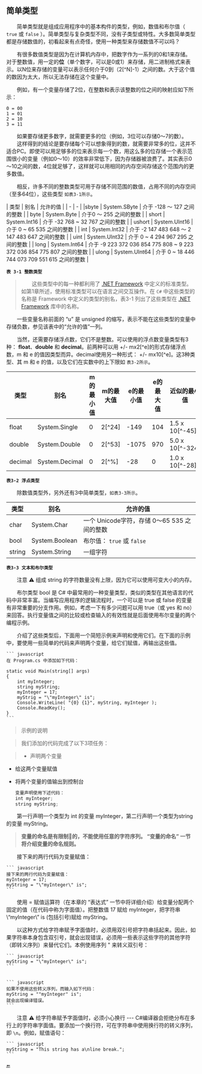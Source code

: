 ## 简单类型

&emsp;&emsp;简单类型就是组成应用程序中的基本构件的类型，例如，数值和布尔值（ `true` 或 `false` ）。简单类型与复杂类型不同，没有子类型或特性。大多数简单类型都是存储数值的，初看起来有点奇怪，使用一种类型来存储数值不可以吗？

&emsp;&emsp;有很多数值类型是因为在计算机内存中，把数字作为一系列的0和1来存储。对于整数值，用一定的**位**（单个数字，可以是0或1）来存储，用二进制格式来表示。以N位来存储的变量可以表示任何介于0到（2[^N]-1）之间的数。大于这个值的数因为太大，所以无法存储在这个变量中。

&emsp;&emsp;例如，有一个变量存储了2位，在整数和表示该整数的位之间的映射应如下所示：

    0 = 00
    1 = 01
    2 = 10
    3 = 11

&emsp;&emsp;如果要存储更多数字，就需要更多的位（例如，3位可以存储0～7的数）。
&emsp;&emsp;这样得到的结论是要存储每个可以想象得到的数，就需要非常多的位，这并不适合PC。即使可以用足够多的位来表示每一个数，用这么多的位存储一个表示范围很小的变量（例如0～10）的效率非常低下，因为存储器被浪费了。其实表示0～10之间的数，4位就足够了，这样就可以用相同的内存空间存储这个范围内的更多数值。

&emsp;&emsp;相反，许多不同的整数类型可用于存储不同范围的数值，占用不同的内存空间（至多64位），这些类型 `如表3-1所示`。



| 类型 | 别名 | 允许的值 |
| - | - |
|sbyte | System.SByte | 介于 -128 ～ 127 之间的整数 |
| byte | System.Byte | 介于0 ～ 255 之间的整数  |
| short | System.Int16 | 介于 -32 768 ~ 32 767 之间的整数 |
| ushort | System.UInt16 | 介于 0 ~ 65 535 之间的整数 |
| int | System.Int32 | 介于 -2 147 483 648 ～ 2 147 483 647 之间的整数 |
| uint | System.UInt32 | 介于 0 ~ 4 294 967 295 之间的整数 |
| long | System.Int64 | 介于 -9 223 372 036 854 775 808 ~ 9 223 372 036 854 775 807 之间的整数 |
| ulong | System.UInt64 | 介于 0 ~ 18 446 744 073 709 551 615 之间的整数 |

**`表 3-1 整数类型`**


>&emsp;&emsp;这些类型中的每一种都利用了 [.NET Framework]() 中定义的标准类型。如第1章所述，使用标准类型可以在语言之间交互操作。在 `C#` 中这些类型的名称是 Framework 中定义的类型的别名，表3-1 列出了这些类型在 [.NET Framework]() 库中的名称。


&emsp;&emsp;一些变量名称前面的 “u” 是 unsigned 的缩写，表示不能在这些类型的变量中存储负数，参见该表中的“允许的值”一列。

&emsp;&emsp;当然，还需要存储浮点数，它们不是整数。可以使用的浮点数变量类型有3种： **float**、**double** 和 **decimal**。前两种可以用 +/- mx2[^e]的形式存储浮点数，m 和 e 的值因类型而异。decimal使用另一种形式： +/- mx10[^e]。这3种类型、其 m 和 e 的值，以及它们在实数中的上下限如 `表3-2所示`。 



| 类型 | 别名 | m的最小值 | m的最大值 | e的最小值 | e的最大值 | 近似的最小值 | 近似的最大值 |
|-|-|-|-|-|-|-|-|
| float | System.Single | 0 | 2[^24] | -149 | 104 | 1.5 x 10[^-45] | 3.4 x 10[^34] |
| double | System.Double | 0 | 2[^53] | -1075 | 970 | 5.0 x 10[^-324] |  1.7 x 10[^308] |
| decimal | System.Decimal | 0 | 2[^%] | -28 | 0 | 1.0 x 10[^-28] | 7.9 x 10[^28] |


**`表3-2 浮点类型`**


&emsp;&emsp;除数值类型外，另外还有3中简单类型，`如表3-3所示`。

| 类型 | 别名 | 允许的值 |
|-|-|-|
| char | System.Char | 一个 Unicode字符，存储 0～65 535 之间的整数 |
| bool | System.Boolean | 布尔值： `true` 或 `false` |
| string | System.String | 一组字符 |

**`表3-3 文本和布尔类型`**

&emsp;&emsp;注意 ⚠️ 组成 string 的字符数量没有上限，因为它可以使用可变大小的内存。

&emsp;&emsp;布尔类型 bool 是 C# 中最常用的一种变量类型，类似的类型在其他语言的代码中非常丰富。当编写应用程序的逻辑流程时，一个可以是 true 或 false 的变量有非常重要的分支作用。例如，考虑一下有多少问题可以用 true（或 yes 和 no）来回答。执行变量值之间的比较或检查输入的有效性就是后面使用布尔变量的两个编程示例。

&emsp;&emsp;介绍了这些类型后，下面用一个简短示例来声明和使用它们。在下面的示例中，要使用一些简单的代码来声明两个变量，给它们赋值，再输出这些值。

    ``` javascript
    在 Program.cs 中添加如下代码：
    
    static void Main(string[] args)
    {
        int myInteger;
        string myString;
        myInteger = 17;
        myStrig = "\"myInteger\" is";
        Console.WriteLine( "{0} {1}", myString, myInteger );
        Console.ReadKey(); 
    }
    ```

>示例的说明

>我们添加的代码完成了以下3项任务：

>* 声明两个变量
* 给这两个变量赋值
* 将两个变量的值输出到控制台


    ``` javascript
    变量声明使用下述代码：
    int myInteger;
    string myString;
    ```

&emsp;&emsp;第一行声明一个类型为 int 的变量 myInteger，第二行声明一个类型为string 的变量 myString。

>**变量的命名是有限制🚫的，不能使用任意的字符序列。 “变量的命名” 一节将介绍变量的命名规则。**

&emsp;&emsp;接下来的两行代码为变量赋值：

    ``` javascript
    接下来的两行代码为变量赋值：
    myInteger = 17;
    myString = "\"myInteger\" is";
    ```

&emsp;&emsp;使用 = 赋值运算符（在本章的 “表达式” 一节中将详细介绍）给变量分配两个固定的值（在代码中称为字面值）。把整数值 17 赋给 myInteger，把字符串 \“myInteger\” is (包括引号)赋给 myString。

&emsp;&emsp;以这种方式给字符串赋予字面值时，必须用双引号把字符串括起来。因此，如果字符串本身包含双引号，就会出现错误，必须用一些表示这些字符的其他字符（即转义序列）来替代它们。本例使用序列 \" 来转义双引号：

    ``` javascript
    myString = "\"myInteger\" is";
    ```


    ``` javascript
    如果不使用这些转义序列，而输入如下代码：
    myString = ""myInteger" is";
    就会出现编译错误。
    ```

&emsp;&emsp;注意 ⚠️ 给字符串赋予字面值时，必须小心换行 --- C#编译器会拒绝分布在多行上的字符串字面值。要添加一个换行符，可在字符串中使用换行符的转义序列，即 `\n`。例如，赋值语句：

    ``` javascript
    myString = "This string has a\nline break.";
    ```

















🔚

